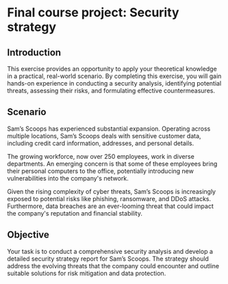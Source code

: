 # Final course project: Security strategy

## Introduction
This exercise provides an opportunity to apply your theoretical knowledge in a practical, real-world scenario. By completing this exercise, you will gain hands-on experience in conducting a security analysis, identifying potential threats, assessing their risks, and formulating effective countermeasures.

## Scenario
Sam’s Scoops has experienced substantial expansion. Operating across multiple locations, Sam’s Scoops deals with sensitive customer data, including credit card information, addresses, and personal details.

The growing workforce, now over 250 employees, work in diverse departments. An emerging concern is that some of these employees bring their personal computers to the office, potentially introducing new vulnerabilities into the company's network.

Given the rising complexity of cyber threats, Sam’s Scoops is increasingly exposed to potential risks like phishing, ransomware, and DDoS attacks. Furthermore, data breaches are an ever-looming threat that could impact the company's reputation and financial stability.

## Objective
Your task is to conduct a comprehensive security analysis and develop a detailed security strategy report for Sam’s Scoops. The strategy should address the evolving threats that the company could encounter and outline suitable solutions for risk mitigation and data protection. 

